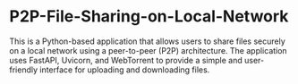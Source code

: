 # P2P-File-Sharing-on-Local-Network
This is a Python-based application that allows users to share files securely on a local network using a peer-to-peer (P2P) architecture. The application uses FastAPI, Uvicorn, and WebTorrent to provide a simple and user-friendly interface for uploading and downloading files.
